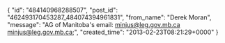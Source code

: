  {
   "id": "484140968288507",
   "post_id": "462493170453287_484074394961831",
   "from_name": "Derek Moran",
   "message": "AG of Manitoba's email:    minjus@leg.gov.mb.ca <minjus@leg.gov.mb.ca>;",
   "created_time": "2013-02-23T08:21:29+0000"
 }
